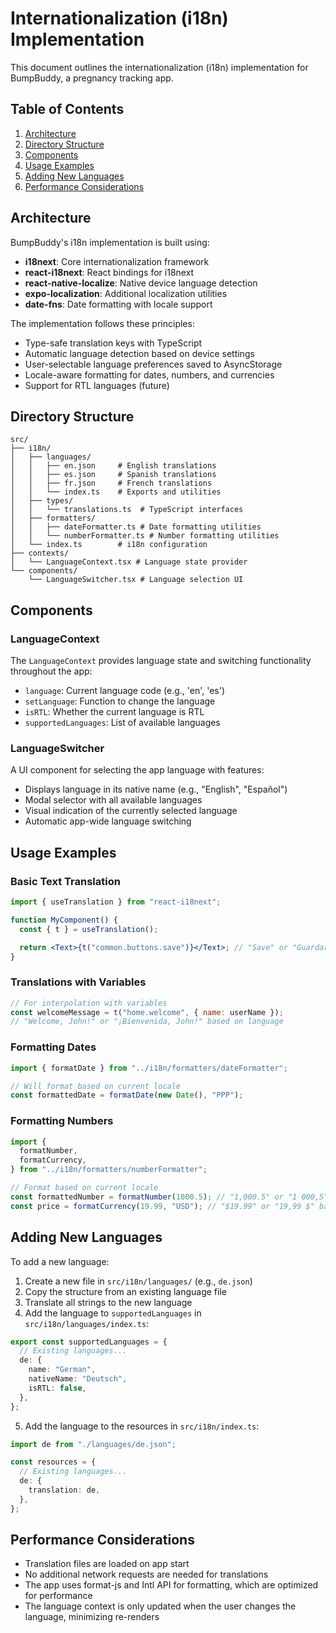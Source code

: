 # Internationalization (i18n) Implementation

This document outlines the internationalization (i18n) implementation for BumpBuddy, a pregnancy tracking app.

## Table of Contents

1. [Architecture](#architecture)
2. [Directory Structure](#directory-structure)
3. [Components](#components)
4. [Usage Examples](#usage-examples)
5. [Adding New Languages](#adding-new-languages)
6. [Performance Considerations](#performance-considerations)

## Architecture

BumpBuddy's i18n implementation is built using:

- **i18next**: Core internationalization framework
- **react-i18next**: React bindings for i18next
- **react-native-localize**: Native device language detection
- **expo-localization**: Additional localization utilities
- **date-fns**: Date formatting with locale support

The implementation follows these principles:

- Type-safe translation keys with TypeScript
- Automatic language detection based on device settings
- User-selectable language preferences saved to AsyncStorage
- Locale-aware formatting for dates, numbers, and currencies
- Support for RTL languages (future)

## Directory Structure

```
src/
├── i18n/
│   ├── languages/
│   │   ├── en.json     # English translations
│   │   ├── es.json     # Spanish translations
│   │   ├── fr.json     # French translations
│   │   └── index.ts    # Exports and utilities
│   ├── types/
│   │   └── translations.ts  # TypeScript interfaces
│   ├── formatters/
│   │   ├── dateFormatter.ts # Date formatting utilities
│   │   └── numberFormatter.ts # Number formatting utilities
│   └── index.ts        # i18n configuration
├── contexts/
│   └── LanguageContext.tsx # Language state provider
└── components/
    └── LanguageSwitcher.tsx # Language selection UI
```

## Components

### LanguageContext

The `LanguageContext` provides language state and switching functionality throughout the app:

- `language`: Current language code (e.g., 'en', 'es')
- `setLanguage`: Function to change the language
- `isRTL`: Whether the current language is RTL
- `supportedLanguages`: List of available languages

### LanguageSwitcher

A UI component for selecting the app language with features:

- Displays language in its native name (e.g., "English", "Español")
- Modal selector with all available languages
- Visual indication of the currently selected language
- Automatic app-wide language switching

## Usage Examples

### Basic Text Translation

```jsx
import { useTranslation } from "react-i18next";

function MyComponent() {
  const { t } = useTranslation();

  return <Text>{t("common.buttons.save")}</Text>; // "Save" or "Guardar" based on language
}
```

### Translations with Variables

```jsx
// For interpolation with variables
const welcomeMessage = t("home.welcome", { name: userName });
// "Welcome, John!" or "¡Bienvenida, John!" based on language
```

### Formatting Dates

```jsx
import { formatDate } from "../i18n/formatters/dateFormatter";

// Will format based on current locale
const formattedDate = formatDate(new Date(), "PPP");
```

### Formatting Numbers

```jsx
import {
  formatNumber,
  formatCurrency,
} from "../i18n/formatters/numberFormatter";

// Format based on current locale
const formattedNumber = formatNumber(1000.5); // "1,000.5" or "1 000,5" based on locale
const price = formatCurrency(19.99, "USD"); // "$19.99" or "19,99 $" based on locale
```

## Adding New Languages

To add a new language:

1. Create a new file in `src/i18n/languages/` (e.g., `de.json`)
2. Copy the structure from an existing language file
3. Translate all strings to the new language
4. Add the language to `supportedLanguages` in `src/i18n/languages/index.ts`:

```typescript
export const supportedLanguages = {
  // Existing languages...
  de: {
    name: "German",
    nativeName: "Deutsch",
    isRTL: false,
  },
};
```

5. Add the language to the resources in `src/i18n/index.ts`:

```typescript
import de from "./languages/de.json";

const resources = {
  // Existing languages...
  de: {
    translation: de,
  },
};
```

## Performance Considerations

- Translation files are loaded on app start
- No additional network requests are needed for translations
- The app uses format-js and Intl API for formatting, which are optimized for performance
- The language context is only updated when the user changes the language, minimizing re-renders
